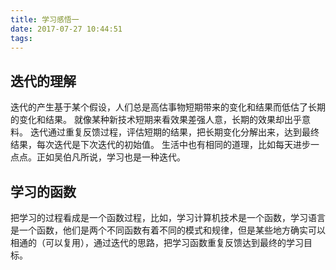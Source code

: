 ```yaml
---
title: 学习感悟一
date: 2017-07-27 10:44:51
tags:
---
```

## 迭代的理解
迭代的产生基于某个假设，人们总是高估事物短期带来的变化和结果而低估了长期的变化和结果。
就像某种新技术短期来看效果差强人意，长期的效果却出乎意料。
迭代通过重复反馈过程，评估短期的结果，把长期变化分解出来，达到最终结果，每次迭代是下次迭代的初始值。
生活中也有相同的道理，比如每天进步一点点。正如吴伯凡所说，学习也是一种迭代。


## 学习的函数
把学习的过程看成是一个函数过程，比如，学习计算机技术是一个函数，学习语言是一个函数，他们是两个不同函数有着不同的模式和规律，但是某些地方确实可以相通的（可以复用），通过迭代的思路，把学习函数重复反馈达到最终的学习目标。
